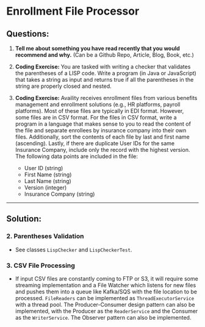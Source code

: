 # Enrollment File Processor

## Questions:
1. **Tell me about something you have read recently that you would recommend and why.** (Can be a Github Repo, Article, Blog, Book, etc.)
   
2. **Coding Exercise:** You are tasked with writing a checker that validates the parentheses of a LISP code. Write a program (in Java or JavaScript) that takes a string as input and returns true if all the parentheses in the string are properly closed and nested.
   
3. **Coding Exercise:** Availity receives enrollment files from various benefits management and enrollment solutions (e.g., HR platforms, payroll platforms). Most of these files are typically in EDI format. However, some files are in CSV format. For the files in CSV format, write a program in a language that makes sense to you to read the content of the file and separate enrollees by insurance company into their own files. Additionally, sort the contents of each file by last and first name (ascending). Lastly, if there are duplicate User IDs for the same Insurance Company, include only the record with the highest version. The following data points are included in the file:
   - User ID (string)
   - First Name (string)
   - Last Name (string)
   - Version (integer)
   - Insurance Company (string)

---

## Solution:

### 2. Parentheses Validation
- See classes `LispChecker` and `LispCheckerTest`.

### 3. CSV File Processing
- If input CSV files are constantly coming to FTP or S3, it will require some streaming implementation and a File Watcher which listens for new files and pushes them into a queue like Kafka/SQS with the file location to be processed. `FileReaders` can be implemented as `ThreadExecutorService` with a thread pool. The Producer-Consumer design pattern can also be implemented, with the Producer as the `ReaderService` and the Consumer as the `WriterService`. The Observer pattern can also be implemented.


